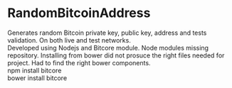 # RandomBitcoinAddress
Generates random Bitcoin private key, public key, address and tests validation. On both live and test networks.<br />
Developed using Nodejs and Bitcore module.
Node modules missing repository.
Installing from bower did not prosuce the right files needed for project. Had to find the right bower components.
<br />
npm install bitcore<br />
bower install bitcore


